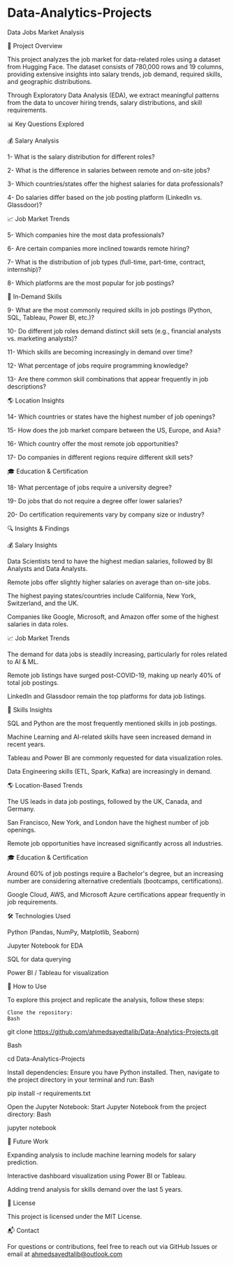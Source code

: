 # Data-Analytics-Projects

Data Jobs Market Analysis

📌 Project Overview

This project analyzes the job market for data-related roles using a dataset from Hugging Face. The dataset consists of 780,000 rows and 19 columns, providing extensive insights into salary trends, job demand, required skills, and geographic distributions.

Through Exploratory Data Analysis (EDA), we extract meaningful patterns from the data to uncover hiring trends, salary distributions, and skill requirements.

📊 Key Questions Explored

💰 Salary Analysis

1- What is the salary distribution for different roles?

2- What is the difference in salaries between remote and on-site jobs?

3- Which countries/states offer the highest salaries for data professionals?

4- Do salaries differ based on the job posting platform (LinkedIn vs. Glassdoor)?

📈 Job Market Trends

5- Which companies hire the most data professionals?

6- Are certain companies more inclined towards remote hiring?

7- What is the distribution of job types (full-time, part-time, contract, internship)?

8- Which platforms are the most popular for job postings?

📌 In-Demand Skills

9- What are the most commonly required skills in job postings (Python, SQL, Tableau, Power BI, etc.)?

10- Do different job roles demand distinct skill sets (e.g., financial analysts vs. marketing analysts)?

11- Which skills are becoming increasingly in demand over time?

12- What percentage of jobs require programming knowledge?

13- Are there common skill combinations that appear frequently in job descriptions?

🌎 Location Insights

14- Which countries or states have the highest number of job openings?

15- How does the job market compare between the US, Europe, and Asia?

16- Which country offer the most remote job opportunities?

17- Do companies in different regions require different skill sets?

🎓 Education & Certification

18- What percentage of jobs require a university degree?

19- Do jobs that do not require a degree offer lower salaries?

20- Do certification requirements vary by company size or industry?

🔍 Insights & Findings

💰 Salary Insights

Data Scientists tend to have the highest median salaries, followed by BI Analysts and Data Analysts.

Remote jobs offer slightly higher salaries on average than on-site jobs.

The highest paying states/countries include California, New York, Switzerland, and the UK.

Companies like Google, Microsoft, and Amazon offer some of the highest salaries in data roles.

📈 Job Market Trends

The demand for data jobs is steadily increasing, particularly for roles related to AI & ML.

Remote job listings have surged post-COVID-19, making up nearly 40% of total job postings.

LinkedIn and Glassdoor remain the top platforms for data job listings.

📌 Skills Insights

SQL and Python are the most frequently mentioned skills in job postings.

Machine Learning and AI-related skills have seen increased demand in recent years.

Tableau and Power BI are commonly requested for data visualization roles.

Data Engineering skills (ETL, Spark, Kafka) are increasingly in demand.

🌎 Location-Based Trends

The US leads in data job postings, followed by the UK, Canada, and Germany.

San Francisco, New York, and London have the highest number of job openings.

Remote job opportunities have increased significantly across all industries.

🎓 Education & Certification

Around 60% of job postings require a Bachelor's degree, but an increasing number are considering alternative credentials (bootcamps, certifications).

Google Cloud, AWS, and Microsoft Azure certifications appear frequently in job requirements.

🛠️ Technologies Used

Python (Pandas, NumPy, Matplotlib, Seaborn)

Jupyter Notebook for EDA

SQL for data querying

Power BI / Tableau for visualization

🚀 How to Use

To explore this project and replicate the analysis, follow these steps:

    Clone the repository:
    Bash

git clone https://github.com/ahmedsayedtalib/Data-Analytics-Projects.git

Bash

cd Data-Analytics-Projects

Install dependencies:
Ensure you have Python installed. Then, navigate to the project directory in your terminal and run:
Bash

pip install -r requirements.txt

Open the Jupyter Notebook:
Start Jupyter Notebook from the project directory:
Bash

jupyter notebook

📢 Future Work

Expanding analysis to include machine learning models for salary prediction.

Interactive dashboard visualization using Power BI or Tableau.

Adding trend analysis for skills demand over the last 5 years.

📄 License

This project is licensed under the MIT License.

📬 Contact

For questions or contributions, feel free to reach out via GitHub Issues or email at ahmedsayedtalib@outlook.com

